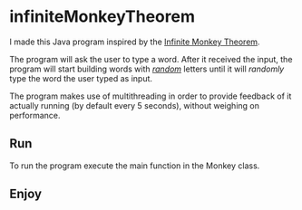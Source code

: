 # infiniteMonkeyTheorem
I made this Java program inspired by the [Infinite Monkey Theorem](https://en.wikipedia.org/wiki/Infinite_monkey_theorem).

The program will ask the user to type a word. After it received the input, the program will start 
building words with [_random_](https://www.youtube.com/watch?v=sMb00lz-IfE) letters until it will 
_randomly_ type the word the user typed as input.

The program makes use of multithreading in order to provide feedback of it actually running (by default every 5 seconds), 
without weighing on performance.

## Run
To run the program execute the main function in the Monkey class.

## Enjoy